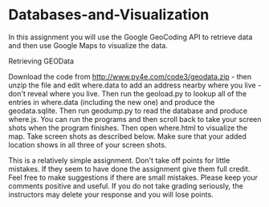 # Databases-and-Visualization
In this assignment you will use the Google GeoCoding API to retrieve data and then use Google Maps to visualize the data.

Retrieving GEOData

Download the code from http://www.py4e.com/code3/geodata.zip - then unzip the file and edit where.data to add an address nearby where you live - don't reveal where you live. Then run the geoload.py to lookup all of the entries in where.data (including the new one) and produce the geodata.sqlite. Then run geodump.py to read the database and produce where.js. You can run the programs and then scroll back to take your screen shots when the program finishes. Then open where.html to visualize the map. Take screen shots as described below. Make sure that your added location shows in all three of your screen shots.

This is a relatively simple assignment. Don't take off points for little mistakes. If they seem to have done the assignment give them full credit. Feel free to make suggestions if there are small mistakes. Please keep your comments positive and useful. If you do not take grading seriously, the instructors may delete your response and you will lose points.
